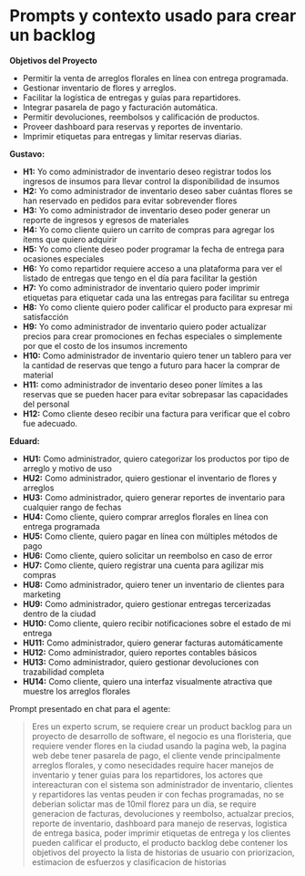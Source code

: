 # Prompts y contexto usado para crear un backlog

__Objetivos del Proyecto__

- Permitir la venta de arreglos florales en línea con entrega programada.
- Gestionar inventario de flores y arreglos.
- Facilitar la logística de entregas y guías para repartidores.
- Integrar pasarela de pago y facturación automática.
- Permitir devoluciones, reembolsos y calificación de productos.
- Proveer dashboard para reservas y reportes de inventario.
- Imprimir etiquetas para entregas y limitar reservas diarias.

__Gustavo:__

- __H1:__ Yo como administrador de inventario deseo registrar todos los ingresos de insumos para llevar control la disponibilidad de insumos
- __H2:__  Yo como administrador de inventario deseo saber cuántas flores se han reservado en pedidos para evitar sobrevender flores
- __H3:__ Yo como administrador de inventario deseo poder generar un reporte de ingresos y egresos de materiales
- __H4:__ Yo como cliente quiero un carrito de compras para agregar los ítems que quiero adquirir
- __H5:__ Yo como cliente deseo poder programar la fecha de entrega para ocasiones especiales
- __H6:__ Yo como repartidor requiere acceso a una plataforma para ver el listado de entregas que tengo en el día para facilitar la gestión
- __H7:__ Yo como administrador de inventario quiero poder imprimir etiquetas para etiquetar cada una las entregas para facilitar su entrega
- __H8:__ Yo como cliente quiero poder calificar el producto para expresar mi satisfacción 
- __H9:__ Yo como administrador de inventario quiero poder actualizar precios para crear promociones en fechas especiales o simplemente por que el costo de los insumos incremento
- __H10:__ Como administrador de inventario quiero tener un tablero para ver la cantidad de reservas que tengo a futuro para hacer la comprar de material
- __H11:__ como administrador de inventario deseo poner límites a las reservas que se pueden hacer para evitar sobrepasar las capacidades del personal
- __H12:__ Como cliente deseo recibir una factura para verificar que el cobro fue adecuado.


__Eduard:__

- __HU1:__ Como administrador, quiero categorizar los productos por tipo de arreglo y motivo de uso
- __HU2:__ Como administrador, quiero gestionar el inventario de flores y arreglos
- __HU3:__ Como administrador, quiero generar reportes de inventario para cualquier rango de fechas
- __HU4:__ Como cliente, quiero comprar arreglos florales en línea con entrega programada
- __HU5:__ Como cliente, quiero pagar en línea con múltiples métodos de pago
- __HU6:__ Como cliente, quiero solicitar un reembolso en caso de error
- __HU7:__ Como cliente, quiero registrar una cuenta para agilizar mis compras
- __HU8:__ Como administrador, quiero tener un inventario de clientes para marketing
- __HU9:__ Como administrador, quiero gestionar entregas tercerizadas dentro de la ciudad
- __HU10:__ Como cliente, quiero recibir notificaciones sobre el estado de mi entrega
- __HU11:__ Como administrador, quiero generar facturas automáticamente
- __HU12:__ Como administrador, quiero reportes contables básicos
- __HU13:__ Como administrador, quiero gestionar devoluciones con trazabilidad completa
- __HU14:__ Como cliente, quiero una interfaz visualmente atractiva que muestre los arreglos florales



Prompt presentado en chat para el agente:

> Eres un experto scrum, se requiere crear un product backlog para un proyecto de desarrollo de software, el negocio es una floristeria, que requiere vender flores en la ciudad usando la pagina web, la pagina web debe tener pasarela de pago, el cliente vende principalmente arreglos florales, y como nesecidades require hacer manejos de inventario y tener guias para los repartidores, los actores que intereacturan con el sistema son administrador de inventario, clientes y repartidores las ventas peuden ir con fechas programadas, no se deberian solictar mas de 10mil florez para un día, se require generacion de facturas, devoluciones y reembolso, actualzar precios, reporte de inventario, dashboard para manejo de reservas, logistica de entrega basica, poder imprimir etiquetas de entrega y los clientes pueden calificar el producto, el producto backlog debe contener los objetivos del proyecto la lista de historias de usuario con priorizacion, estimacion de esfuerzos y clasificacion de historias
